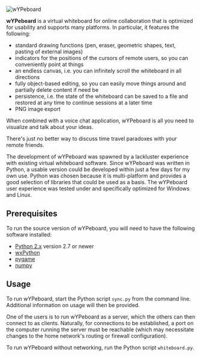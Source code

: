 ![wYPeboard](http://www.power-xs.net/opcode/nop/software/external/wypeboard.jpg)

**wYPeboard** is a virtual whiteboard for online collaboration that is optimized for usability and supports many platforms. In particular, it features the following:
 
- standard drawing functions (pen, eraser, geometric shapes, text, pasting of external images)
- indicators for the positions of the cursors of remote users, so you can conveniently point at things
- an endless canvas, i.e. you can infinitely scroll the whiteboard in all directions 
- fully object-based editing, so you can easily move things around and partially delete content if need be
- persistence, i.e. the state of the whiteboard can be saved to a file and restored at any time to continue sessions at a later time 
- PNG image export

When combined with a voice chat application, wYPeboard is all you need to visualize and talk about your ideas. 

There's just no better way to discuss time travel paradoxes with your remote friends.

The development of wYPeboard was spawned by a lackluster experience with existing virtual whiteboard software. Since wYPeboard was written in Python, a usable version could be developed within just a few days for my own use. Python was chosen because it is multi-platform and provides a good selection of libraries that could be used as a basis. The wYPeboard user experience was tested under and specifically optimized for Windows and Linux.

## Prerequisites ##

To run the source version of wYPeboard, you will need to have the following software installed:

- [Python 2.x](https://www.python.org/downloads/ "Python 2.x") version 2.7 or newer
- [wxPython](http://www.wxpython.org/ "wxPython")
- [pygame](http://www.pygame.org/download.shtml "pygame")
- [numpy](http://sourceforge.net/projects/numpy/files/NumPy/)

## Usage ##

To run wYPeboard, start the Python script `sync.py` from the command line. Additional information on usage will then be provided. 

One of the users is to run wYPeboard as a server, which the others can then connect to as clients. Naturally, for connections to be established, a port on the computer running the server must be reachable (which may necessitate changes to the home network's routing or firewall configuration).

To run wYPeboard without networking, run the Python script `whiteboard.py`.
